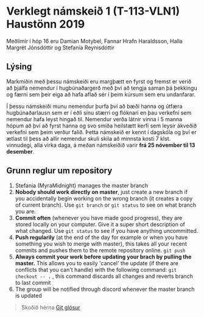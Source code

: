 # Verklegt námskeið 1 (T-113-VLN1) Haustönn 2019

Meðlimir í hóp 16 eru Damian Motybel, Fannar Hrafn Haraldsson, Halla Margrét Jónsdóttir og Stefanía Reynisdóttir 

## Lýsing
Markmiðin með þessu námskeiði eru margþætt en fyrst og fremst er verið að þjálfa nemendur í hugbúnaðargerð með því að tengja saman þá þekkingu og færni sem þeir eiga að hafa aflað sér í þeim kúrsum sem eru undanfarar.

Í þessu námskeiði munu nemendur þurfa því að bæði hanna og útfæra hugbúnaðarlausn sem er í eðli sínu stærri og flóknari en þau verkefni sem nemendur hafa leyst hingað til. Nemendur verða látnir vinna í 5 manna hópum að því að fyrst hanna og svo smíða heilstætt kerfi sem leysir ákveðið verkefni sem þeim verður falið.  Þetta námskeið er kennt í dagskóla og því er ætlast til þess að allir nemendur skuli skila að minnsta kosti  7 klst. vinnudegi, alla virka daga, á meðan námskeiðið varir __frá 25 nóvember til 13 desember__. 

## Grunn reglur um repository
1. Stefania (MyraMidnight) manages the master branch
1. __Nobody should work directly on master__, just create a new branch if you accidentally begin working on the wrong branch (it creates a copy of current branch). Use `git branch` or `git status` to see on what branch you are.
1. __Commit often__ (whenever you have made good progress), they are stored locally on your computer. Give it a super short description of what changed. Use `git status` to see if you have anything uncommitted.
1. __Push regularily__ (at the end of the day for example or when you have something you wish to merge with master), this takes all your recent commits and pushes them to the remote repository online. `git push` 
1. __Always commit your work before updating your brach by pulling the master.__ This allows you to easily 'cancel' the update (if there are conflicts that you can't handle) with the following command: `git checkout -- .` , this command discards all changes and reverts branch to last commit
1. The group will be notified through discord whenever the master branch is updated

> Skoðið hérna [Git glósur](info/GIT-notes.md) 